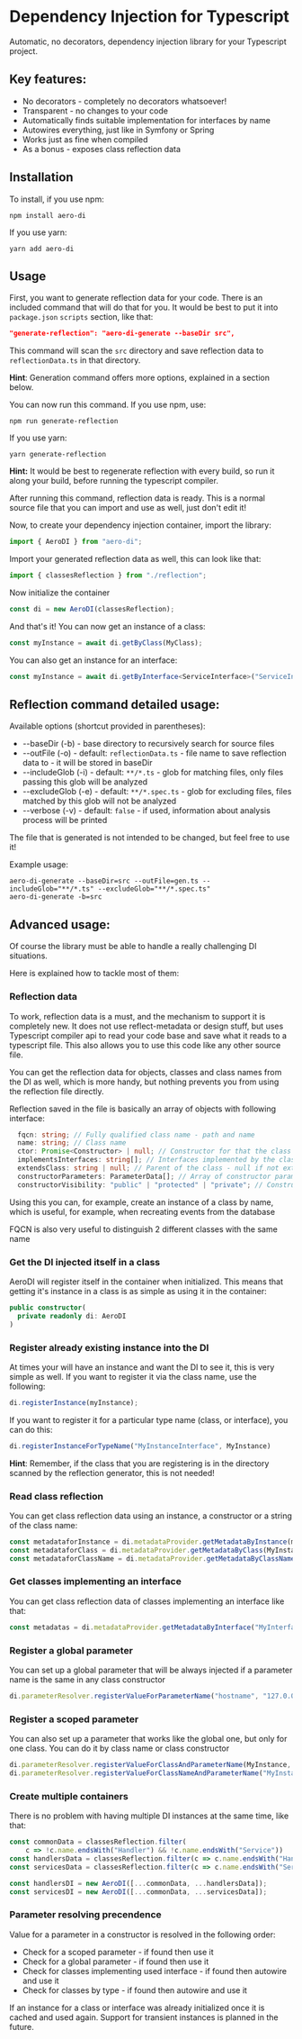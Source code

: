 # Dependency Injection for Typescript
Automatic, no decorators, dependency injection library for your Typescript project.

## Key features:
- No decorators - completely no decorators whatsoever!
- Transparent - no changes to your code
- Automatically finds suitable implementation for interfaces by name
- Autowires everything, just like in Symfony or Spring
- Works just as fine when compiled
- As a bonus - exposes class reflection data

## Installation
To install, if you use npm:
```
npm install aero-di
```
If you use yarn:
```
yarn add aero-di
```

## Usage
First, you want to generate reflection data for your code.
There is an included command that will do that for you.
It would be best to put it into `package.json` `scripts` section, like that:
```json
"generate-reflection": "aero-di-generate --baseDir src",
```
This command will scan the `src` directory and save reflection data to `reflectionData.ts` in that directory.

**Hint**: Generation command offers more options, explained in a section below.

You can now run this command. If you use npm, use:
```
npm run generate-reflection
```
If you use yarn:
```
yarn generate-reflection
```

**Hint:** It would be best to regenerate reflection with every build, so run it along your build, before running the typescript compiler.

After running this command, reflection data is ready. 
This is a normal source file that you can import and use as well, just don't edit it!

Now, to create your dependency injection container, import the library:
```ts
import { AeroDI } from "aero-di";
```
Import your generated reflection data as well, this can look like that:
```ts
import { classesReflection } from "./reflection";
```

Now initialize the container
```ts
const di = new AeroDI(classesReflection);
```

And that's it! You can now get an instance of a class:
```ts
const myInstance = await di.getByClass(MyClass);
```
You can also get an instance for an interface:
```ts
const myInstance = await di.getByInterface<ServiceInterface>("ServiceInterface");
```

## Reflection command detailed usage:
Available options (shortcut provided in parentheses):
* --baseDir (-b) - base directory to recursively search for source files
* --outFile (-o) - default: `reflectionData.ts` - file name to save reflection data to - it will be stored in baseDir
* --includeGlob (-i) - default: `**/*.ts` - glob for matching files, only files passing this glob will be analyzed
* --excludeGlob (-e) - default: `**/*.spec.ts` - glob for excluding files, files matched by this glob will not be analyzed
* --verbose (-v) - default: `false` -  if used, information about analysis process will be printed

The file that is generated is not intended to be changed, but feel free to use it!

Example usage:
```
aero-di-generate --baseDir=src --outFile=gen.ts --includeGlob="**/*.ts" --excludeGlob="**/*.spec.ts"
aero-di-generate -b=src
```

## Advanced usage:
Of course the library must be able to handle a really challenging DI situations.

Here is explained how to tackle most of them:

### Reflection data
To work, reflection data is a must, and the mechanism to support it is completely new.
It does not use reflect-metadata or design stuff, but uses Typescript compiler api to
read your code base and save what it reads to a typescript file.
This also allows you to use this code like any other source file.

You can get the reflection data for objects, classes and class names from the DI as 
well, which is more handy, but nothing prevents you from using the reflection file directly.

Reflection saved in the file is basically an array of objects with following interface:
```ts
  fqcn: string; // Fully qualified class name - path and name
  name: string; // Class name
  ctor: Promise<Constructor> | null; // Constructor for that the class - null if not public
  implementsInterfaces: string[]; // Interfaces implemented by the class
  extendsClass: string | null; // Parent of the class - null if not extending
  constructorParameters: ParameterData[]; // Array of constructor parameters, with name and type fields
  constructorVisibility: "public" | "protected" | "private"; // Constructor visibility
```
Using this you can, for example, create an instance of a class by name, 
which is useful, for example, when recreating events from the database

FQCN is also very useful to distinguish 2 different classes with the same name

### Get the DI injected itself in a class
AeroDI will register itself in the container when initialized.
This means that getting it's instance in a class is as simple as using it in the container:
```ts
public constructor(
  private readonly di: AeroDI
)
```

### Register already existing instance into the DI
At times your will have an instance and want the DI to see it, this is very simple as well.
If you want to register it via the class name, use the following:
```ts
di.registerInstance(myInstance);
```
If you want to register it for a particular type name (class, or interface), you can do this:
```ts
di.registerInstanceForTypeName("MyInstanceInterface", MyInstance)
```

**Hint**: Remember, if the class that you are registering is in the directory
scanned by the reflection generator, this is not needed!

### Read class reflection
You can get class reflection data using an instance, a constructor or a string of the class name:

```ts
const metadataforInstance = di.metadataProvider.getMetadataByInstance(myObj);
const metadataforClass = di.metadataProvider.getMetadataByClass(MyInstance);
const metadataforClassName = di.metadataProvider.getMetadataByClassName("MyInstance");
```

### Get classes implementing an interface
You can get class reflection data of classes implementing an interface like that:
```ts
const metadatas = di.metadataProvider.getMetadataByInterface("MyInterface");
```

### Register a global parameter
You can set up a global parameter that will be always injected if a parameter name is the same in any class constructor
```ts
di.parameterResolver.registerValueForParameterName("hostname", "127.0.0.1");
```

### Register a scoped parameter
You can also set up a parameter that works like the global one, but only for one class.
You can do it by class name or class constructor
```ts
di.parameterResolver.registerValueForClassAndParameterName(MyInstance, "hostname", "127.0.0.1");
di.parameterResolver.registerValueForClassNameAndParameterName("MyInstance", "hostname", "127.0.0.1");
```

### Create multiple containers
There is no problem with having multiple DI instances at the same time, like that:
```ts
const commonData = classesReflection.filter(
    c => !c.name.endsWith("Handler") && !c.name.endsWith("Service"))
const handlersData = classesReflection.filter(c => c.name.endsWith("Handler"))
const servicesData = classesReflection.filter(c => c.name.endsWith("Service"))

const handlersDI = new AeroDI([...commonData, ...handlersData]);
const servicesDI = new AeroDI([...commonData, ...servicesData]);
```

### Parameter resolving precendence
Value for a parameter in a constructor is resolved in the following order:
- Check for a scoped parameter - if found then use it
- Check for a global parameter - if found then use it
- Check for classes implementing used interface - if found then autowire and use it
- Check for classes by type - if found then autowire and use it

If an instance for a class or interface was already initialized once
it is cached and used again. Support for transient instances is planned in the future.


